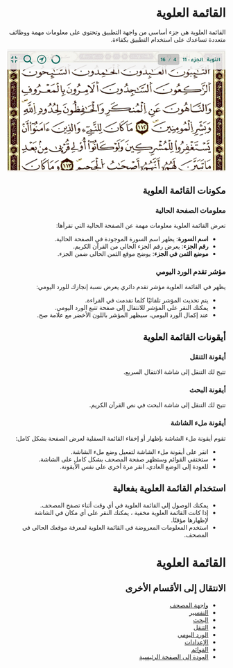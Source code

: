 <style>
  body { direction: rtl; text-align: right; }
  img {
    display: block;
    margin: 0 auto;
    max-width: 100%;
    height: auto;
  }
</style>

# القائمة العلوية

القائمة العلوية هي جزء أساسي من واجهة التطبيق وتحتوي على معلومات مهمة ووظائف متعددة تساعدك على استخدام التطبيق بكفاءة.

![شاشة التنقل](https://raw.githubusercontent.com/adelpro/open-mushaf-native/main/assets/tutorial/top-menu.png)

## مكونات القائمة العلوية

### معلومات الصفحة الحالية

تعرض القائمة العلوية معلومات مهمة عن الصفحة الحالية التي تقرأها:

- **اسم السورة**: يظهر اسم السورة الموجودة في الصفحة الحالية.
- **رقم الجزء**: يعرض رقم الجزء الحالي من القرآن الكريم.
- **موضع الثمن في الجزء**: يوضح موقع الثمن الحالي ضمن الجزء.

### مؤشر تقدم الورد اليومي

يظهر في القائمة العلوية مؤشر تقدم دائري يعرض نسبة إنجازك للورد اليومي:

- يتم تحديث المؤشر تلقائيًا كلما تقدمت في القراءة.
- يمكنك النقر على المؤشر للانتقال إلى صفحة تتبع الورد اليومي.
- عند إكمال الورد اليومي، سيظهر المؤشر باللون الأخضر مع علامة صح.

## أيقونات القائمة العلوية

### أيقونة التنقل

تتيح لك التنقل إلى شاشة الانتقال السريع.

### أيقونة البحث

تتيح لك التنقل إلى شاشة البحث في نص القرآن الكريم.

### أيقونة ملء الشاشة

تقوم أيقونة ملء الشاشة بإظهار أو إخفاء القائمة السفلية لعرض الصفحة بشكل كامل:

- انقر على أيقونة ملء الشاشة لتفعيل وضع ملء الشاشة.
- ستختفي القوائم وستظهر صفحة المصحف بشكل كامل على الشاشة.
- للعودة إلى الوضع العادي، انقر مرة أخرى على نفس الأيقونة.

## استخدام القائمة العلوية بفعالية

- يمكنك الوصول إلى القائمة العلوية في أي وقت أثناء تصفح المصحف.
- إذا كانت القائمة العلوية مخفية ، يمكنك النقر على أي مكان في الشاشة لإظهارها مؤقتًا.
- استخدم المعلومات المعروضة في القائمة العلوية لمعرفة موقعك الحالي في المصحف.

# القائمة العلوية

## الانتقال إلى الأقسام الأخرى

- [واجهة المصحف](./mushaf_interface.md)
- [التفسير](./tafseer.md)
- [البحث](./search.md)
- [التنقل](./navigation.md)
- [الورد اليومي](./tracker.md)
- [الإعدادات](./settings.md)
- [القوائم](./lists.md)
- [العودة إلى الصفحة الرئيسية](./README.md)
